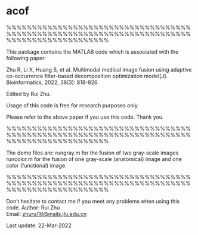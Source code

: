 # acof
%%%%%%%%%%%%%%%%%%%%%%%%%%%%%%%%%%%%%%%%%%%%%%%%%%%%%%%%%%%%%%%%%%%%%%%%%%%%%%%%%%%%%%%%%%%%

This package contains the MATLAB code which is associated with the following paper:

Zhu R, Li X, Huang S, et al. Multimodal medical image fusion using adaptive co-occurrence filter-based decomposition optimization model[J]. Bioinformatics, 2022, 38(3): 818-826.

Edited by Rui Zhu.   

Usage of this code is free for research purposes only. 

Please refer to the above paper if you use this code. Thank you.

%%%%%%%%%%%%%%%%%%%%%%%%%%%%%%%%%%%%%%%%%%%%%%%%%%%%%%%%%%%%%%%%%%%%%%%%%%%%%%%%%%%%%%%%%%%%

The demo files are:
rungray.m for the fusion of two gray-scale images
runcolor.m for the fusion of one gray-scale (anatomical) image and one color (functional) image. 

%%%%%%%%%%%%%%%%%%%%%%%%%%%%%%%%%%%%%%%%%%%%%%%%%%%%%%%%%%%%%%%%%%%%%%%%%%%%%%%%%%%%%%%%%%%%

Don’t hesitate to contact me if you meet any problems when using this code.
Author: Rui Zhu                                                          
Email: zhurui16@mails.jlu.edu.cn



Last update: 22-Mar-2022
